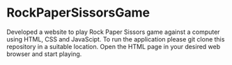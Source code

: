 # RockPaperSissorsGame

Developed a website to play Rock Paper Sissors game against a computer using HTML, CSS and JavaScipt. To run the application please git clone this repository in a suitable location.
Open the HTML page in your desired web browser and start playing.
